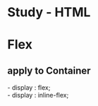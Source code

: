 # Study - HTML
<h1>Flex</h1>
  <h2> apply to Container<br></h2>
  - display : flex;<br>
  - display : inline-flex;

